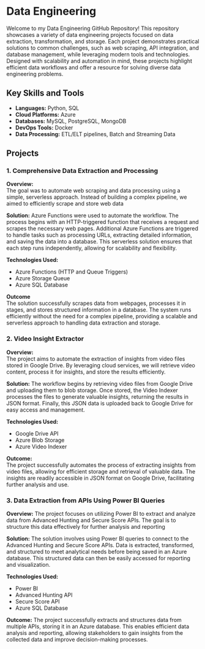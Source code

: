 # Data Engineering 

Welcome to my Data Engineering GitHub Repository! This repository showcases a variety of data engineering projects focused on data extraction, transformation, and storage. Each project demonstrates practical solutions to common challenges, such as web scraping, API integration, and database management, while leveraging modern tools and technologies. Designed with scalability and automation in mind, these projects highlight efficient data workflows and offer a resource for solving diverse data engineering problems.

## Key Skills and Tools

- **Languages:** Python, SQL
- **Cloud Platforms:** Azure 
- **Databases:** MySQL, PostgreSQL, MongoDB  
- **DevOps Tools:** Docker
- **Data Processing:** ETL/ELT pipelines, Batch and Streaming Data

## Projects

### 1. **Comprehensive Data Extraction and Processing**

**Overview:**  
The goal was to automate web scraping and data processing using a simple, serverless approach. Instead of building a complex pipeline, we aimed to efficiently scrape and store web data

**Solution:** 
Azure Functions were used to automate the workflow. The process begins with an HTTP-triggered function that receives a request and scrapes the necessary web pages. Additional Azure Functions are triggered to handle tasks such as processing URLs, extracting detailed information, and saving the data into a database. This serverless solution ensures that each step runs independently, allowing for scalability and flexibility.

**Technologies Used:**  
- Azure Functions (HTTP and Queue Triggers)
- Azure Storage Queue
- Azure SQL Database

**Outcome**  
The solution successfully scrapes data from webpages, processes it in stages, and stores structured information in a database. The system runs efficiently without the need for a complex pipeline, providing a scalable and serverless approach to handling data extraction and storage.


### 2. **Video Insight Extractor**

**Overview:**  
The project aims to automate the extraction of insights from video files stored in Google Drive. By leveraging cloud services, we will retrieve video content, process it for insights, and store the results efficiently.

**Solution:**
The workflow begins by retrieving video files from Google Drive and uploading them to blob storage. Once stored, the Video Indexer processes the files to generate valuable insights, returning the results in JSON format. Finally, this JSON data is uploaded back to Google Drive for easy access and management.

**Technologies Used:**  
- Google Drive API
- Azure Blob Storage
- Azure Video Indexer

**Outcome:**  
The project successfully automates the process of extracting insights from video files, allowing for efficient storage and retrieval of valuable data. The insights are readily accessible in JSON format on Google Drive, facilitating further analysis and use.

### 3. **Data Extraction from APIs Using Power BI Queries**

**Overview:**
The project focuses on utilizing Power BI to extract and analyze data from Advanced Hunting and Secure Score APIs. The goal is to structure this data effectively for further analysis and reporting

**Solution:**
The solution involves using Power BI queries to connect to the Advanced Hunting and Secure Score APIs. Data is extracted, transformed, and structured to meet analytical needs before being saved in an Azure database. This structured data can then be easily accessed for reporting and visualization.

**Technologies Used:**
- Power BI
- Advanced Hunting API
- Secure Score API
- Azure SQL Database

**Outcome:**
The project successfully extracts and structures data from multiple APIs, storing it in an Azure database. This enables efficient data analysis and reporting, allowing stakeholders to gain insights from the collected data and improve decision-making processes.



